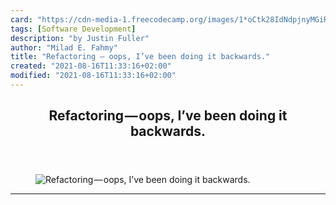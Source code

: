 ```yaml
---
card: "https://cdn-media-1.freecodecamp.org/images/1*oCtk28IdNdpjnyMGiRsfLA.jpeg"
tags: [Software Development]
description: "by Justin Fuller"
author: "Milad E. Fahmy"
title: "Refactoring — oops, I’ve been doing it backwards."
created: "2021-08-16T11:33:16+02:00"
modified: "2021-08-16T11:33:16+02:00"
---
```

<div class="site-wrapper">
<main id="site-main" class="site-main outer">
<div class="inner">
<article class="post-full post tag-software-development tag-javascript tag-technology tag-tech tag-programming ">
<header class="post-full-header">
<h1 class="post-full-title">Refactoring — oops, I’ve been doing it backwards.</h1>
</header>
<figure class="post-full-image">
<picture>
<source media="(max-width: 700px)" sizes="1px" srcset="data:image/gif;base64,R0lGODlhAQABAIAAAAAAAP///yH5BAEAAAAALAAAAAABAAEAAAIBRAA7 1w">
<source media="(min-width: 701px)" sizes="(max-width: 800px) 400px,
(max-width: 1170px) 700px,
1400px" srcset="https://cdn-media-1.freecodecamp.org/images/1*oCtk28IdNdpjnyMGiRsfLA.jpeg 300w,
https://cdn-media-1.freecodecamp.org/images/1*oCtk28IdNdpjnyMGiRsfLA.jpeg 600w,
https://cdn-media-1.freecodecamp.org/images/1*oCtk28IdNdpjnyMGiRsfLA.jpeg 1000w,
https://cdn-media-1.freecodecamp.org/images/1*oCtk28IdNdpjnyMGiRsfLA.jpeg 2000w">
<img onerror="this.style.display='none'" src="https://cdn-media-1.freecodecamp.org/images/1*oCtk28IdNdpjnyMGiRsfLA.jpeg" alt="Refactoring — oops, I’ve been doing it backwards.">
</picture>
</figure>
<section class="post-full-content">
<div class="post-content medium-migrated-article">
</div>
<hr>
</section>
</article>
</div>
</main>
</div>
<!-- Google Tag Manager (noscript) -->
<!-- End Google Tag Manager (noscript) -->
